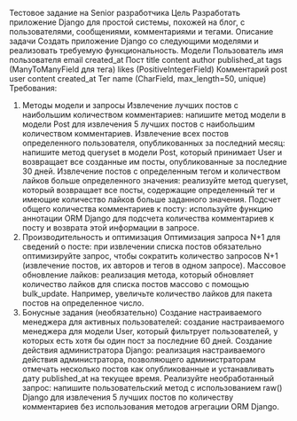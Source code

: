Тестовое задание на Senior разработчика
Цель
Разработать приложение Django для простой системы, похожей на блог, с пользователями, сообщениями, комментариями и тегами.
Описание задачи
Создать приложение Django со следующими моделями и реализовать требуемую функциональность.
Модели
Пользователь
имя пользователя
email
created_at
Пост
title
content
author
published_at
tags (ManyToManyField для тега)
likes (PositiveIntegerField)
Комментарий
post
user
content
created_at
Тег
name (CharField, max_length=50, unique)
Требования:
1. Методы модели и запросы
Извлечение лучших постов с наибольшим количеством комментариев: напишите метод модели в модели Post для извлечения 5 лучших постов с наибольшим количеством комментариев.
Извлечение всех постов определенного пользователя, опубликованных за последний месяц: напишите метод queryset в модели Post, который принимает User и возвращает все созданные им посты, опубликованные за последние 30 дней.
Извлечение постов с определенным тегом и количеством лайков больше определенного значения: реализуйте метод queryset, который возвращает все посты, содержащие определенный тег и имеющие количество лайков больше заданного значения.
Подсчет общего количества комментариев к посту: используйте функцию аннотации ORM Django для подсчета количества комментариев к посту и возврата этой информации в запросе.
2. Производительность и оптимизация
Оптимизация запроса N+1 для сведений о посте: при извлечении списка постов обязательно оптимизируйте запрос, чтобы сократить количество запросов N+1 (извлечение постов, их авторов и тегов в одном запросе).
Массовое обновление лайков: реализация метода, который обновляет количество лайков для списка постов массово с помощью bulk_update. Например, увеличьте количество лайков для пакета постов на определенное число.
3. Бонусные задания (необязательно)
Создание настраиваемого менеджера для активных пользователей: создание настраиваемого менеджера для модели User, который фильтрует пользователей, у которых есть хотя бы один пост за последние 60 дней.
Создание действия администратора Django: реализация настраиваемого действия администратора, позволяющего администраторам отмечать несколько постов как опубликованные и устанавливать дату published_at на текущее время.
Реализуйте необработанный запрос: напишите пользовательский метод с использованием raw() Django для извлечения 5 лучших постов по количеству комментариев без использования методов агрегации ORM Django.
